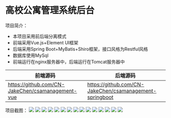 # 高校公寓管理系统后台


项目简介：
- 本项目采用前后端分离模式
- 前端采用Vue.js+Element UI框架
- 后端采用Spring Boot+MyBatis+Shiro框架，接口风格为Restful风格
- 数据库使用MySql
- 前端运行在nginx服务器中，后端运行在Tomcat服务器中

|  前端源码   | 后端源码   |
| ------------ |  ------------ |
| https://github.com/CN-JakeChen/csamanagement-vue  | https://github.com/CN-JakeChen/csamanagement-springboot  |

项目截图：
![](https://jakechen.top/wp-content/uploads/2020/07/denglu.jpg)
![](https://jakechen.top/wp-content/uploads/2020/07/csa_zhuye.jpg)
![](https://jakechen.top/wp-content/uploads/2020/07/csa_shangchuan-2.jpg)
![](https://jakechen.top/wp-content/uploads/2020/07/csa_yonghu.jpg)
![](https://jakechen.top/wp-content/uploads/2020/07/csa_qinshi.jpg)
![](https://jakechen.top/wp-content/uploads/2020/07/csa_qinshi1.jpg)
![](https://jakechen.top/wp-content/uploads/2020/07/csa_qinshi2.jpg)
![](https://jakechen.top/wp-content/uploads/2020/07/csa_weishengjilu.jpg)
![](https://jakechen.top/wp-content/uploads/2020/07/csa_weishengguanli.jpg)
![](https://jakechen.top/wp-content/uploads/2020/07/csa_weishengguanli1.jpg)
![](https://jakechen.top/wp-content/uploads/2020/07/csa_wailairenyuan.jpg)
![](https://jakechen.top/wp-content/uploads/2020/07/csa_wailairenyuanguanli.jpg)
![](https://jakechen.top/wp-content/uploads/2020/07/csa_wailairenyuanguanli.jpg)
![](https://jakechen.top/wp-content/uploads/2020/07/csa_xueshenglifanxiao.jpg)
![](https://jakechen.top/wp-content/uploads/2020/07/csa_tongji.jpg)

